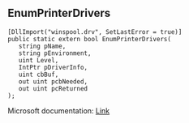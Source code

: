 ## EnumPrinterDrivers

```
[DllImport("winspool.drv", SetLastError = true)]
public static extern bool EnumPrinterDrivers(
   string pName,
   string pEnvironment,
   uint Level,
   IntPtr pDriverInfo,
   uint cbBuf,
   out uint pcbNeeded,
   out uint pcReturned
);
```

Microsoft documentation: [Link](https://learn.microsoft.com/en-us/windows/win32/printdocs/enumprinterdrivers)
